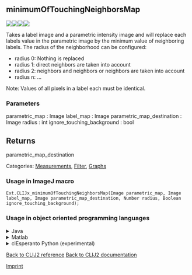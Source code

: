 ## minimumOfTouchingNeighborsMap
<img src="images/mini_empty_logo.png"/><img src="images/mini_empty_logo.png"/><img src="images/mini_clijx_logo.png"/><img src="images/mini_cle_logo.png"/>

Takes a label image and a parametric intensity image and will replace each labels value in the parametric image
by the minimum value of neighboring labels. The radius of the neighborhood can be configured:
* radius 0: Nothing is replaced
* radius 1: direct neighbors are taken into account
* radius 2: neighbors and neighbors or neighbors are taken into account
* radius n: ...

Note: Values of all pixels in a label each must be identical.

### Parameters

parametric_map : Image
label_map : Image
parametric_map_destination : Image
radius : int
ignore_touching_background : bool

Returns
-------
parametric_map_destination

Categories: [Measurements](https://clij.github.io/clij2-docs/reference__measurement), [Filter](https://clij.github.io/clij2-docs/reference__filter), [Graphs](https://clij.github.io/clij2-docs/reference__graph)

### Usage in ImageJ macro
```
Ext.CLIJx_minimumOfTouchingNeighborsMap(Image parametric_map, Image label_map, Image parametric_map_destination, Number radius, Boolean ignore_touching_background);
```


### Usage in object oriented programming languages



<details>

<summary>
Java
</summary>
<pre class="highlight">// init CLIJ and GPU
import net.haesleinhuepf.clijx.CLIJx;
import net.haesleinhuepf.clij.clearcl.ClearCLBuffer;
CLIJx clijx = CLIJx.getInstance();

// get input parameters
ClearCLBuffer parametric_map = clijx.push(parametric_mapImagePlus);
ClearCLBuffer label_map = clijx.push(label_mapImagePlus);
parametric_map_destination = clijx.create(parametric_map);
int radius = 10;
boolean ignore_touching_background = true;
</pre>

<pre class="highlight">
// Execute operation on GPU
clijx.minimumOfTouchingNeighborsMap(parametric_map, label_map, parametric_map_destination, radius, ignore_touching_background);
</pre>

<pre class="highlight">
// show result
parametric_map_destinationImagePlus = clijx.pull(parametric_map_destination);
parametric_map_destinationImagePlus.show();

// cleanup memory on GPU
clijx.release(parametric_map);
clijx.release(label_map);
clijx.release(parametric_map_destination);
</pre>

</details>



<details>

<summary>
Matlab
</summary>
<pre class="highlight">% init CLIJ and GPU
clijx = init_clatlabx();

% get input parameters
parametric_map = clijx.pushMat(parametric_map_matrix);
label_map = clijx.pushMat(label_map_matrix);
parametric_map_destination = clijx.create(parametric_map);
radius = 10;
ignore_touching_background = true;
</pre>

<pre class="highlight">
% Execute operation on GPU
clijx.minimumOfTouchingNeighborsMap(parametric_map, label_map, parametric_map_destination, radius, ignore_touching_background);
</pre>

<pre class="highlight">
% show result
parametric_map_destination = clijx.pullMat(parametric_map_destination)

% cleanup memory on GPU
clijx.release(parametric_map);
clijx.release(label_map);
clijx.release(parametric_map_destination);
</pre>

</details>



<details>

<summary>
clEsperanto Python (experimental)
</summary>
<pre class="highlight">import pyclesperanto_prototype as cle

cle.minimum_of_touching_neighbors_map(parametric_map, label_map, parametric_map_destination, radius, ignore_touching_background)

</pre>



</details>



[Back to CLIJ2 reference](https://clij.github.io/clij2-docs/reference)
[Back to CLIJ2 documentation](https://clij.github.io/clij2-docs)

[Imprint](https://clij.github.io/imprint)
